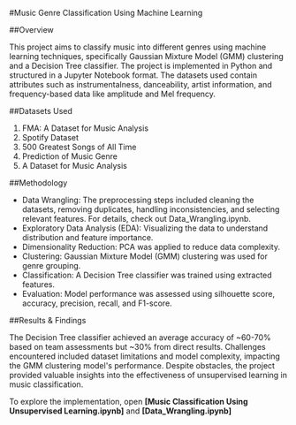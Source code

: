 #Music Genre Classification Using Machine Learning

##Overview

This project aims to classify music into different genres using machine learning techniques, specifically Gaussian Mixture Model (GMM) clustering and a Decision Tree classifier. The project is implemented in Python and structured in a Jupyter Notebook format. The datasets used contain attributes such as instrumentalness, danceability, artist information, and frequency-based data like amplitude and Mel frequency.

##Datasets Used
1. FMA: A Dataset for Music Analysis
2. Spotify Dataset
3. 500 Greatest Songs of All Time
4. Prediction of Music Genre
5. A Dataset for Music Analysis


##Methodology
- Data Wrangling: The preprocessing steps included cleaning the datasets, removing duplicates, handling inconsistencies, and selecting relevant features. For details, check out Data_Wrangling.ipynb.
- Exploratory Data Analysis (EDA): Visualizing the data to understand distribution and feature importance.
- Dimensionality Reduction: PCA was applied to reduce data complexity.
- Clustering: Gaussian Mixture Model (GMM) clustering was used for genre grouping.
- Classification: A Decision Tree classifier was trained using extracted features.
- Evaluation: Model performance was assessed using silhouette score, accuracy, precision, recall, and F1-score.


##Results & Findings

The Decision Tree classifier achieved an average accuracy of ~60-70% based on team assessments but ~30% from direct results. Challenges encountered included dataset limitations and model complexity, impacting the GMM clustering model's performance. Despite obstacles, the project provided valuable insights into the effectiveness of unsupervised learning in music classification.


To explore the implementation, open **[Music Classification Using Unsupervised Learning.ipynb]** and **[Data_Wrangling.ipynb]**
